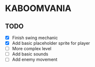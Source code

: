 # KABOOMVANIA


## TODO

- [x] Finish swing mechanic
- [x] Add basic placeholder sprite for player
- [ ] More complex level
- [ ] Add basic sounds
- [ ] Add enemy movement
